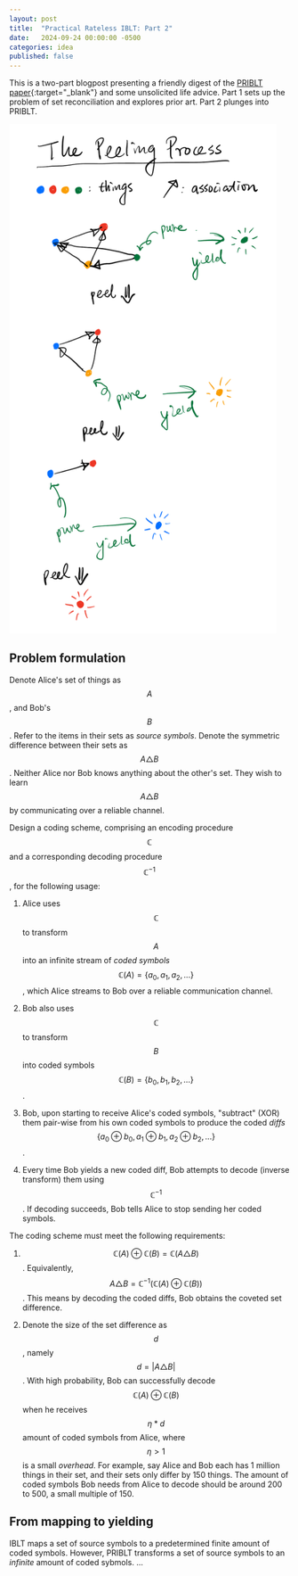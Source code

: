 ```yaml
---
layout: post
title:  "Practical Rateless IBLT: Part 2"
date:   2024-09-24 00:00:00 -0500
categories: idea
published: false
---
```


This is a two-part blogpost presenting a friendly digest of the [PRIBLT paper](https://arxiv.org/pdf/2402.02668){:target="_blank"} and some unsolicited life advice. Part 1 sets up the problem of set reconciliation and explores prior art. Part 2 plunges into PRIBLT.

<img src="/assets/iblt-peeling.jpg" width="480">

## Problem formulation

Denote Alice's set of things as $$A$$, and Bob's $$B$$. Refer to the items in their sets as *source symbols*. Denote the symmetric difference between their sets as $$A \triangle B$$. Neither Alice nor Bob knows anything about the other's set. They wish to learn $$A \triangle B$$ by communicating over a reliable channel.

Design a coding scheme, comprising an encoding procedure $$\mathbb{C}$$ and a corresponding decoding procedure $$\mathbb{C}^{-1}$$, for the following usage:

1. Alice uses $$\mathbb{C}$$ to transform $$A$$ into an infinite stream of *coded symbols* $$\mathbb{C}(A) = \{a_0, a_1, a_2, ...\}$$, which Alice streams to Bob over a reliable communication channel.

2. Bob also uses $$\mathbb{C}$$ to transform $$B$$ into coded symbols $$\mathbb{C}(B) = \{b_0, b_1, b_2, ...\}$$.

3. Bob, upon starting to receive Alice's coded symbols, "subtract" (XOR) them pair-wise from his own coded symbols to produce the coded *diffs* $$\{a_0 \oplus b_0, a_1 \oplus b_1, a_2 \oplus b_2, ...\}$$.

4. Every time Bob yields a new coded diff, Bob attempts to decode (inverse transform) them using $$\mathbb{C}^{-1}$$. If decoding succeeds, Bob tells Alice to stop sending her coded symbols.

The coding scheme must meet the following requirements:

1. $$\mathbb{C}(A) \oplus \mathbb{C}(B) = \mathbb{C}(A \triangle B)$$. Equivalently, $$A \triangle B = \mathbb{C}^{-1}(\mathbb{C}(A) \oplus \mathbb{C}(B))$$. This means by decoding the coded diffs, Bob obtains the coveted set difference.

2. Denote the size of the set difference as $$d$$, namely $$d = \vert A \triangle B \vert$$. With high probability, Bob can successfully decode $$\mathbb{C}(A) \oplus \mathbb{C}(B)$$ when he receives $$\eta * d$$ amount of coded symbols from Alice, where $$\eta > 1$$ is a small *overhead*. For example, say Alice and Bob each has 1 million things in their set, and their sets only differ by 150 things. The amount of coded symbols Bob needs from Alice to decode should be around 200 to 500, a small multiple of 150.

## From mapping to yielding

IBLT maps a set of source symbols to a predetermined finite amount of coded symbols. However, PRIBLT transforms a set of source symbols to an *infinite* amount of coded sybmols. ...